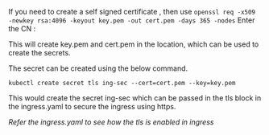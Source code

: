 If you need to create a self signed certificate , then use 
`openssl req -x509 -newkey rsa:4096 -keyout key.pem -out cert.pem -days 365 -nodes`
Enter the CN : <DNS name>

  This will create key.pem and cert.pem in the location, which can be used to create the secrets. 
  
  The secret can be created using the below command.
  
  `kubectl create secret tls ing-sec --cert=cert.pem --key=key.pem`
  
  This would create the secret ing-sec which can be passed in the tls block in the ingress.yaml to secure the ingress using https.
  
  
  *Refer the ingress.yaml to see how the tls is enabled in ingress*

